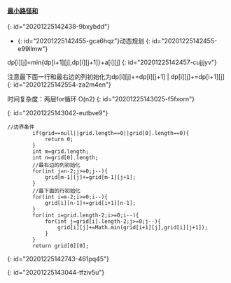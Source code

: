 #### [最小路径和](https://leetcode-cn.com/problems/minimum-path-sum/)
{: id="20201225142438-9bxybdd"}

* {: id="20201225142455-gca6hqz"}动态规划
{: id="20201225142455-e99llmw"}

dp[i][j]=min{dp[i+1][j],dp[i][j+1]}+a[i][j]
{: id="20201225142457-cujjjyv"}

注意最下面一行和最右边的列初始化为dp[i][j]+=dp[i][j+1] | dp[i][j]+=dp[i+1][j]
{: id="20201225142554-za2m4en"}

时间复杂度：两层for循环 O(n2)
{: id="20201225143025-f5fxorn"}

{: id="20201225143042-eutbve9"}

```
//边界条件
        if(grid==null||grid.length==0||grid[0].length==0){
            return 0;
        }
        int m=grid.length;
        int n=grid[0].length;
        //最右边的列初始化
        for(int j=n-2;j>=0;j--){
            grid[m-1][j]+=grid[m-1][j+1];
        }
        //最下面的行初始化
        for(int i=m-2;i>=0;i--){
            grid[i][n-1]+=grid[i+1][n-1];
        }
        for(int i=grid.length-2;i>=0;i--){
            for(int j=grid[i].length-2;j>=0;j--){
                grid[i][j]+=Math.min(grid[i+1][j],grid[i][j+1]);
            }
        }
        return grid[0][0];
```
{: id="20201225142743-461pq45"}

{: id="20201225143044-tfziv5u"}
